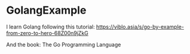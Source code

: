 # GolangExample

I learn Golang following this tutorial: https://viblo.asia/s/go-by-example-from-zero-to-hero-68Z00n9jZkG

And the book: The Go Programming Language